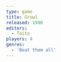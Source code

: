 ```yaml
---
type: game
title: Growl
released: 1990
editors: 
  - Taito
players: 4
genres:
  - 'Beat them all'
---
```

